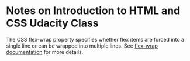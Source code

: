 # Notes on Introduction to HTML and CSS Udacity Class
The CSS flex-wrap property specifies whether flex items are forced into a single line or can be wrapped into multiple lines. See [flex-wrap documentation](https://developer.mozilla.org/en-US/docs/Web/CSS/flex-wrap) for more details.
